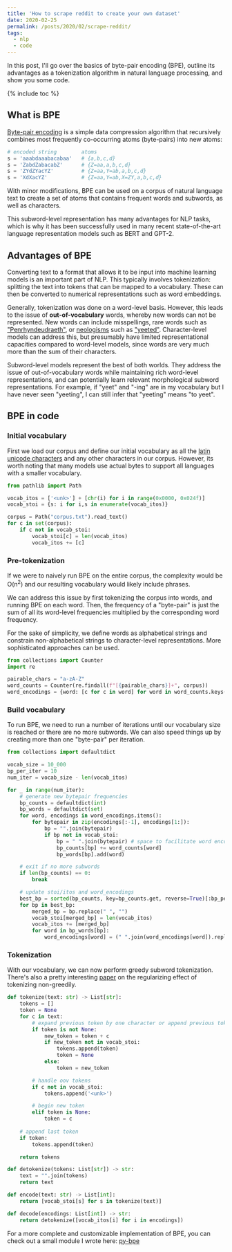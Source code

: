 ```yaml
---
title: 'How to scrape reddit to create your own dataset'
date: 2020-02-25
permalink: /posts/2020/02/scrape-reddit/
tags:
  - nlp
  - code
---
```


In this post, I'll go over the basics of byte-pair encoding (BPE), outline its 
advantages as a tokenization algorithm in natural language processing, 
and show you some code.

{% include toc %}

## What is BPE
[Byte-pair encoding](https://en.wikipedia.org/wiki/Byte_pair_encoding) 
is a simple data compression algorithm that recursively combines most 
frequently co-occurring atoms (byte-pairs) into new atoms:

```python
# encoded string        atoms
s = 'aaabdaaabacabaa'   # {a,b,c,d}
s = 'ZabdZabacabZ'      # {Z=aa,a,b,c,d}
s = 'ZYdZYacYZ'         # {Z=aa,Y=ab,a,b,c,d}
s = 'XdXacYZ'           # {Z=aa,Y=ab,X=ZY,a,b,c,d}
```

With minor modifications, BPE can be used on a corpus of natural 
language text to create a set of atoms that contains frequent words and subwords, 
as well as characters. 

This subword-level representation has many advantages for NLP tasks, which is why 
it has been successfully used in many recent state-of-the-art language 
representation models such as BERT and GPT-2.

## Advantages of BPE
Converting text to a format that allows it to be input into machine learning 
models is an important part of NLP. This typically involves tokenization:
splitting the text into tokens that can be mapped to a vocabulary. These 
can then be converted to numerical representations such as word embeddings.

Generally, tokenization was done on a word-level basis. However, this leads to 
the issue of __out-of-vocabulary__ words, whereby new words can not be represented.
New words can include misspellings, rare words such as
["Penrhyndeudraeth"](https://en.wikipedia.org/wiki/Penrhyndeudraeth), or 
[neologisms](https://en.wikipedia.org/wiki/Neologism) such as 
["yeeted"](https://www.urbandictionary.com/define.php?term=Yeet). 
Character-level models can address this, but presumably have limited representational 
capacities compared to word-level models, since words are very much more than 
the sum of their characters. 

Subword-level models represent the best of both worlds. They address the issue 
of out-of-vocabulary words while maintaining rich word-level representations, 
and can potentially learn relevant morphological subword representations. For example, 
if "yeet" and "-ing" are in my vocabulary but I have never seen "yeeting", I can
still infer that "yeeting" means "to yeet".

## BPE in code
### Initial vocabulary
First we load our corpus and define our initial vocabulary as all the 
[latin unicode characters](https://en.wikipedia.org/wiki/Plane_(Unicode)#Basic_Multilingual_Plane) 
and any other characters in our corpus.
However, its worth noting that many models use actual bytes to support all 
languages with a smaller vocabulary. 
```python
from pathlib import Path

vocab_itos = ['<unk>'] + [chr(i) for i in range(0x0000, 0x024f)]
vocab_stoi = {s: i for i,s in enumerate(vocab_itos)}

corpus = Path("corpus.txt").read_text()
for c in set(corpus):
    if c not in vocab_stoi:
        vocab_stoi[c] = len(vocab_itos)
        vocab_itos += [c]
```

### Pre-tokenization
If we were to naively run BPE on the entire corpus, the complexity would be 
O(n<sup>2</sup>) and our resulting vocabulary would likely include phrases.

We can address this issue by first tokenizing the corpus into words, and running
BPE on each word. Then, the frequency of a "byte-pair" is just the sum of all its 
word-level frequencies multiplied by the corresponding word frequency. 

For the sake of simplicity, we define words as alphabetical strings and constrain 
non-alphabetical strings to character-level representations. More sophisticated 
approaches can be used.
```python
from collections import Counter
import re

pairable_chars = "a-zA-Z"
word_counts = Counter(re.findall(f"[{pairable_chars}]+", corpus))
word_encodings = {word: [c for c in word] for word in word_counts.keys()}
```

### Build vocabulary
To run BPE, we need to run a number of iterations until our vocabulary size is 
reached or there are no more subwords. We can also speed things up by creating 
more than one "byte-pair" per iteration. 


```python
from collections import defaultdict

vocab_size = 10_000
bp_per_iter = 10
num_iter = vocab_size - len(vocab_itos)

for _ in range(num_iter):
    # generate new bytepair frequencies
    bp_counts = defaultdict(int)
    bp_words = defaultdict(set)
    for word, encodings in word_encodings.items():
        for bytepair in zip(encodings[:-1], encodings[1:]):
            bp = "".join(bytepair)
            if bp not in vocab_stoi:
                bp = " ".join(bytepair) # space to facilitate word encodings update below
                bp_counts[bp] += word_counts[word]
                bp_words[bp].add(word)

    # exit if no more subwords
    if len(bp_counts) == 0:
        break

    # update stoi/itos and word_encodings
    best_bp = sorted(bp_counts, key=bp_counts.get, reverse=True)[:bp_per_iter]
    for bp in best_bp:
        merged_bp = bp.replace(" ", "")
        vocab_stoi[merged_bp] = len(vocab_itos)
        vocab_itos += [merged_bp]
        for word in bp_words[bp]:
            word_encodings[word] = (" ".join(word_encodings[word]).replace(bp, merged_bp)).split(" ")
```

### Tokenization
With our vocabulary, we can now perform greedy subword tokenization. 
There's also a pretty interesting [paper](https://arxiv.org/abs/1804.10959) 
on the regularizing effect of tokenizing non-greedily.

```python
def tokenize(text: str) -> List[str]:
    tokens = []
    token = None
    for c in text:
        # expand previous token by one character or append previous token to tokens
        if token is not None:
            new_token = token + c
            if new_token not in vocab_stoi:
                tokens.append(token)
                token = None
            else:
                token = new_token

        # handle oov tokens
        if c not in vocab_stoi:
            tokens.append('<unk>')

        # begin new token
        elif token is None:
            token = c
    
    # append last token
    if token:
        tokens.append(token)

    return tokens

def detokenize(tokens: List[str]) -> str:
    text = "".join(tokens)
    return text

def encode(text: str) -> List[int]:
    return [vocab_stoi[s] for s in tokenize(text)]

def decode(encodings: List[int]) -> str:
    return detokenize([vocab_itos[i] for i in encodings])
```

For a more complete and customizable implementation of BPE, you can check out a 
small module I wrote here: [py-bpe](https://github.com/amr-amr/py-bpe)
